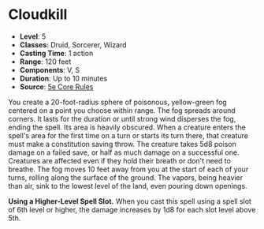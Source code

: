 # Cloudkill

- **Level**: 5
- **Classes**: Druid, Sorcerer, Wizard
- **Casting Time**: 1 action
- **Range**: 120 feet
- **Components**: V, S
- **Duration**: Up to 10 minutes
- **Source**: [5e Core Rules](http://dnd.wizards.com/articles/features/systems-reference-document-srd)

You create a 20-foot-radius sphere of poisonous, yellow-green fog centered on a point you choose within range. The fog spreads around corners. It lasts for the duration or until strong wind disperses the fog, ending the spell. Its area is heavily obscured. When a creature enters the spell's area for the first time on a turn or starts its turn there, that creature must make a constitution saving throw. The creature takes 5d8 poison damage on a failed save, or half as much damage on a successful one. Creatures are affected even if they hold their breath or don't need to breathe. The fog moves 10 feet away from you at the start of each of your turns, rolling along the surface of the ground. The vapors, being heavier than air, sink to the lowest level of the land, even pouring down openings.

**Using a Higher-Level Spell Slot.** When you cast this spell using a spell slot of 6th level or higher, the damage increases by 1d8 for each slot level above 5th.
